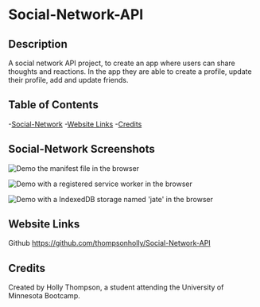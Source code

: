 # Social-Network-API

## Description

A social network API project, to create an app where users can share thoughts and reactions. In the app they are able to create a profile, update their profile, add and update friends. 

## Table of Contents

-[Social-Network](#sn)
-[Website Links](#websitelinks)
-[Credits](#credits)

  <a id="sn"></a>
## Social-Network Screenshots

![Demo the manifest file in the browser](./images/jate.png)

![Demo with a registered service worker in the browser](./images/srw.png)

![Demo with a IndexedDB storage named 'jate' in the browser](./images/jatestorage.png)

<a id="websitelinks"></a>
## Website Links

Github https://github.com/thompsonholly/Social-Network-API



<a id="credits"></a>
## Credits

Created by Holly Thompson, a student attending the University of Minnesota Bootcamp. 